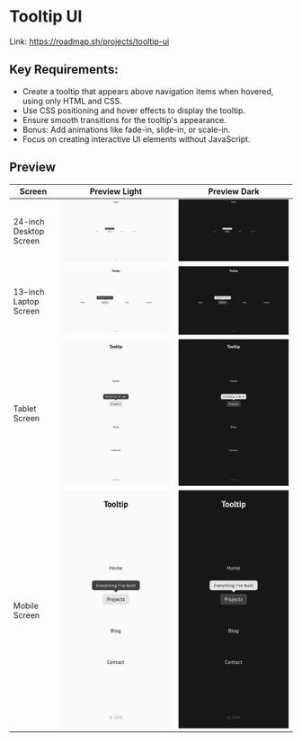 # Tooltip UI

Link: https://roadmap.sh/projects/tooltip-ui

## Key Requirements:

- Create a tooltip that appears above navigation items when hovered, using only HTML and CSS.
- Use CSS positioning and hover effects to display the tooltip.
- Ensure smooth transitions for the tooltip's appearance.
- Bonus: Add animations like fade-in, slide-in, or scale-in.
- Focus on creating interactive UI elements without JavaScript.

## Preview

| Screen                 | Preview Light                                   | Preview Dark                                  |
| ---------------------- | ----------------------------------------------- | --------------------------------------------- |
| 24-inch Desktop Screen | ![Desktop Light](./preview/9-light-desktop.png) | ![Desktop Dark](./preview/9-dark-desktop.png) |
| 13-inch Laptop Screen  | ![Laptop Light](./preview/9-light-laptop.png)   | ![Laptop Dark](./preview/9-dark-laptop.png)   |
| Tablet Screen          | ![Tablet Light](./preview/9-light-tablet.png)   | ![Tablet Dark](./preview/9-dark-tablet.png)   |
| Mobile Screen          | ![Mobile Light](./preview/9-light-mobile.png)   | ![Mobile Dark](./preview/9-dark-mobile.png)   |
